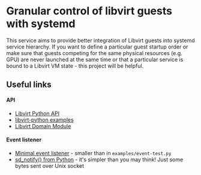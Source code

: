 # Granular control of libvirt guests with systemd

This service aims to provide better integration of Libvirt guests into systemd
service hierarchy. If you want to define a particular guest startup order or
make sure that guests competing for the same physical resources (e.g. GPU) are
never launched at the same time or that a particular service is bound to a
Libvirt VM state - this project will be helpful.

## Useful links

#### API

- [Libvirt Python API](https://libvirt.org/python.html)
- [libvirt-python examples](https://gitlab.com/libvirt/libvirt-python/-/tree/master/examples)
- [Libvirt Domain Module](https://libvirt.org/html/libvirt-libvirt-domain.html)

#### Event listener

- [Minimal event listener](https://stackoverflow.com/questions/8767834) -
  smaller than in `examples/event-test.py`
- [sd_notify() from Python](https://github.com/stigok/sd-notify/blob/master/sd_notify.py) -
  it's simpler than you may think! Just some bytes sent over Unix socket
